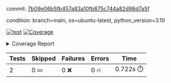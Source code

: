 commit: [7b09e06b5fb457a83a10fb875c744a82d98d7a5f](https://github.com/rcmdnk/python-template/tree/7b09e06b5fb457a83a10fb875c744a82d98d7a5f)

condition: branch=main, os=ubuntu-latest, python_version=3.10

[![test](https://github.com/rcmdnk/python-template/actions/workflows/test.yml/badge.svg)](https://github.com/rcmdnk/python-template/actions/runs/12268550648)
<a href="https://github.com/rcmdnk/python-template/blob/7b09e06b5fb457a83a10fb875c744a82d98d7a5f/README.md"><img alt="Coverage" src="https://img.shields.io/badge/Coverage-100%25-brightgreen.svg" /></a><details><summary>Coverage Report </summary><table><tr><th>File</th><th>Stmts</th><th>Miss</th><th>Cover</th></tr><tbody><tr><td><b>TOTAL</b></td><td><b>4</b></td><td><b>0</b></td><td><b>100%</b></td></tr></tbody></table></details>

| Tests | Skipped | Failures | Errors | Time |
| ----- | ------- | -------- | -------- | ------------------ |
| 2 | 0 :zzz: | 0 :x: | 0 :fire: | 0.722s :stopwatch: |

